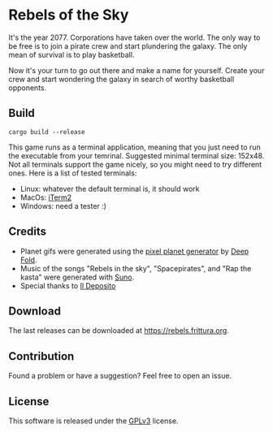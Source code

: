 # Rebels of the Sky

It's the year 2077. Corporations have taken over the world.
The only way to be free is to join a pirate crew and start plundering the galaxy. The only mean of survival is to play basketball.

Now it's your turn to go out there and make a name for yourself. Create your crew and start wondering the galaxy in search of worthy basketball opponents.

## Build

`cargo build --release`

This game runs as a terminal application, meaning that you just need to run the executable from your temrinal. Suggested minimal terminal size: 152x48. Not all terminals support the game nicely, so you might need to try different ones. Here is a list of tested terminals:

-   Linux: whatever the default terminal is, it should work
-   MacOs: [iTerm2](https://iterm2.com/)
-   Windows: need a tester :)

## Credits

-   Planet gifs were generated using the [pixel planet generator](https://deep-fold.itch.io/pixel-planet-generator) by [Deep Fold](https://deep-fold.itch.io/).
-   Music of the songs "Rebels in the sky", "Spacepirates", and "Rap the kasta" were generated with [Suno](https://app.suno.ai/).
-   Special thanks to [Il Deposito](https://www.ildeposito.org)

## Download

The last releases can be downloaded at https://rebels.frittura.org.

## Contribution

Found a problem or have a suggestion? Feel free to open an issue.

## License

This software is released under the [GPLv3](https://www.gnu.org/licenses/gpl-3.0.en.html) license.

